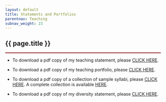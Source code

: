 ```yaml
---
layout: default
title: Statements and Portfolios
parentnav: Teaching
subnav_weight: 23
---
```


<div style="border-bottom: 2px  solid #800000;">

## {{ page.title }}

</div>



* To download a pdf copy of my teaching statement, please [CLICK HERE](Teaching_Statement.pdf). 
  
* To download a pdf copy of my teaching portfolio, please [CLICK HERE](Teaching_Portfolio.pdf). 

* To download a pdf copy of a collection of sample syllabi, please [CLICK HERE](Sample_Syllabi_2024.pdf). A complete collection is available [HERE](/teaching/).

* To download a pdf copy of my diversity statement, please [CLICK HERE](Diversity_Statement.pdf). 
  
